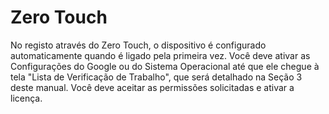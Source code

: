 # Zero Touch

No registo através do Zero Touch, o dispositivo é configurado automaticamente quando é ligado pela primeira vez. Você deve ativar as Configurações do Google ou do Sistema Operacional até que ele chegue à tela "Lista de Verificação de Trabalho", que será detalhado na Seção 3 deste manual. Você deve aceitar as permissões solicitadas e ativar a licença.
